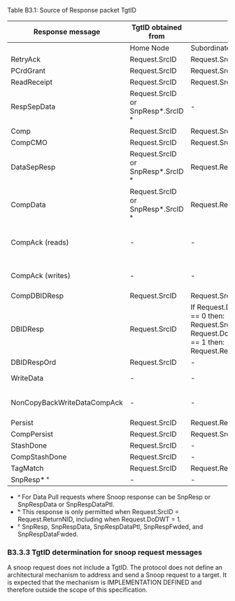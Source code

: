 Table B3.1: Source of Response packet TgtID

| Response message            | TgtID obtained from               |                                                                                            |                                                     |
|-----------------------------|-----------------------------------|--------------------------------------------------------------------------------------------|-----------------------------------------------------|
|                             | Home Node                         | Subordinate Node                                                                           | Request Node                                        |
| RetryAck                    | Request.SrcID                     | Request.SrcID                                                                              | -                                                   |
| PCrdGrant                   | Request.SrcID                     | Request.SrcID                                                                              | -                                                   |
| ReadReceipt                 | Request.SrcID                     | Request.SrcID                                                                              | -                                                   |
| RespSepData                 | Request.SrcID or SnpResp*.SrcID ᵃ | -                                                                                          | -                                                   |
| Comp                        | Request.SrcID                     | Request.SrcID                                                                              | -                                                   |
| CompCMO                     | Request.SrcID                     | Request.SrcID                                                                              | -                                                   |
| DataSepResp                 | Request.SrcID or SnpResp*.SrcID ᵃ | Request.ReturnNID                                                                          | -                                                   |
| CompData                    | Request.SrcID or SnpResp*.SrcID ᵃ | Request.ReturnNID                                                                          | Snoop.FwdNID                                        |
| CompAck (reads)             | -                                 | -                                                                                          | Comp.SrcID or RespSepData.SrcID or CompData.HomeNID |
| CompAck (writes)            | -                                 | -                                                                                          | Comp.SrcID or DBIDResp*.SrcID or CompDBIDResp.SrcID |
| CompDBIDResp                | Request.SrcID                     | Request.SrcID ᵇ                                                                            |                                                     |
| DBIDResp                    | Request.SrcID                     | If Request.DoDWT == 0 then: Request.SrcID or If Request.DoDWT == 1 then: Request.ReturnNID | -                                                   |
| DBIDRespOrd                 | Request.SrcID                     | -                                                                                          | -                                                   |
| WriteData                   | -                                 | -                                                                                          | DBIDResp*.SrcID or CompDBIDResp.SrcID               |
| NonCopyBackWriteDataCompAck | -                                 | -                                                                                          | Comp.SrcID or DBIDResp*.SrcID or CompDBIDResp.SrcID |
| Persist                     | Request.SrcID                     | Request.ReturnNID                                                                          | -                                                   |
| CompPersist                 | Request.SrcID                     | Request.SrcID ᵇ                                                                            | -                                                   |
| StashDone                   | Request.SrcID                     | -                                                                                          | -                                                   |
| CompStashDone               | Request.SrcID                     | -                                                                                          | -                                                   |
| TagMatch                    | Request.SrcID                     | Request.ReturnNID                                                                          | -                                                   |
| SnpResp* ᶜ                  | -                                 | -                                                                                          | Snoop.SrcID                                         |

- ᵃ For Data Pull requests where Snoop response can be SnpResp or SnpRespData or SnpRespDataPtl.
- ᵇ This response is only permitted when Request.SrcID = Request.ReturnNID, including when Request.DoDWT = 1.
- ᶜ SnpResp, SnpRespData, SnpRespDataPtl, SnpRespFwded, and SnpRespDataFwded.

### B3.3.3 TgtID determination for snoop request messages

A snoop request does not include a TgtID. The protocol does not define an architectural mechanism to address and send a Snoop request to a target. It is expected that the mechanism is IMPLEMENTATION DEFINED and therefore outside the scope of this specification.